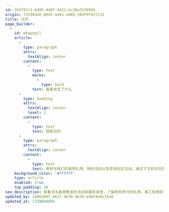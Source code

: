 ```yaml
---
id: 2b5787c1-8d85-448f-9421-bc38a3138956
origin: 72196d4e-88d2-4a6e-a466-39df9fd27c31
title: 日历
page_builder:
  -
    id: m6apnpjl
    article:
      -
        type: paragraph
        attrs:
          textAlign: center
        content:
          -
            type: text
            marks:
              -
                type: bold
            text: 看看发生了什么
      -
        type: heading
        attrs:
          textAlign: center
          level: 1
        content:
          -
            type: text
            text: 探索日历
      -
        type: paragraph
        attrs:
          textAlign: center
        content:
          -
            type: text
            text: 来参与我们的每周礼拜、特别活动以及其他社区活动。通过下方的日历查看即将发生的事情。
    background_color: '#ffffff'
    type: article
    enabled: true
    top_padding: 30
seo_description: 查看活水基督教会的活动和服务安排，了解即将举行的礼拜、事工和特别活动。
updated_by: 1406a60f-461f-4b70-9b39-ed819e9c25a0
updated_at: 1739868004
---
```

